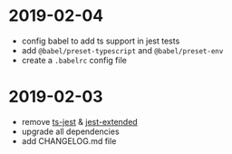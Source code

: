 # 2019-02-04

+ config babel to add ts support in jest tests
+ add `@babel/preset-typescript` and `@babel/preset-env`
+ create a `.babelrc` config file

# 2019-02-03

+ remove [ts-jest] & [jest-extended]
+ upgrade all dependencies
+ add CHANGELOG.md file

[ts-jest]:https://github.com/kulshekhar/ts-jest
[jest-extended]:https://github.com/jest-community/jest-extended

